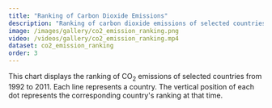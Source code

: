 ```yaml
---
title: "Ranking of Carbon Dioxide Emissions"
description: "Ranking of carbon dioxide emissions of selected countries"
image: /images/gallery/co2_emission_ranking.png
video: /videos/gallery/co2_emission_ranking.mp4
dataset: co2_emission_ranking
order: 3
---
```


This chart displays the ranking of CO<sub>2</sub> emissions of selected countries from 1992 to 2011.
Each line represents a country. The vertical position of each dot represents the corresponding country's ranking at that time.